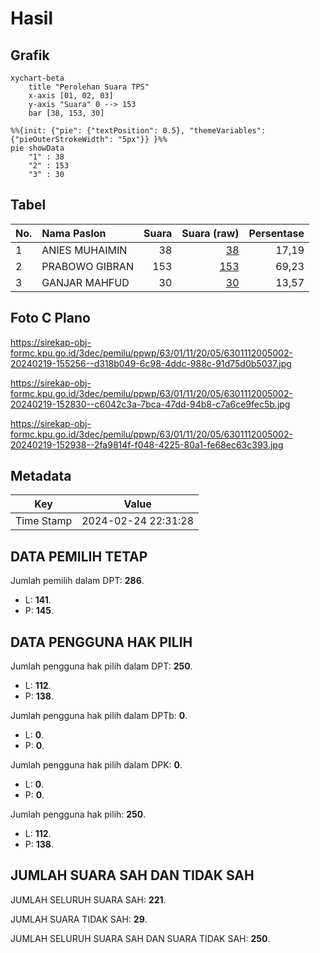 # Hasil

## Grafik

```mermaid
xychart-beta
    title "Perolehan Suara TPS"
    x-axis [01, 02, 03]
    y-axis "Suara" 0 --> 153
    bar [38, 153, 30]
```

```mermaid
%%{init: {"pie": {"textPosition": 0.5}, "themeVariables": {"pieOuterStrokeWidth": "5px"}} }%%
pie showData
    "1" : 38
    "2" : 153
    "3" : 30
```

## Tabel

| No. | Nama Paslon    | Suara | Suara (raw) | Persentase |
|:--- |:-------------- | -----:| -----------:| ----------:|
| 1   | ANIES MUHAIMIN | 38    | [38][p-1]   | 17,19      |
| 2   | PRABOWO GIBRAN | 153   | [153][p-2]  | 69,23      |
| 3   | GANJAR MAHFUD  | 30    | [30][p-3]   | 13,57      |


[p-1]: https://github.com/gigit-pemilu/pemilu-2024-63-kalimantan-selatan/blob/main/pilpres/hitung-suara/sub/63-kalimantan-selatan/sub/01-tanah-laut/sub/11-bumi-makmur/sub/2005-pantai-harapan/sub/002-tps/sub/paslon-1.txt
[p-2]: https://github.com/gigit-pemilu/pemilu-2024-63-kalimantan-selatan/blob/main/pilpres/hitung-suara/sub/63-kalimantan-selatan/sub/01-tanah-laut/sub/11-bumi-makmur/sub/2005-pantai-harapan/sub/002-tps/sub/paslon-2.txt
[p-3]: https://github.com/gigit-pemilu/pemilu-2024-63-kalimantan-selatan/blob/main/pilpres/hitung-suara/sub/63-kalimantan-selatan/sub/01-tanah-laut/sub/11-bumi-makmur/sub/2005-pantai-harapan/sub/002-tps/sub/paslon-3.txt

## Foto C Plano

https://sirekap-obj-formc.kpu.go.id/3dec/pemilu/ppwp/63/01/11/20/05/6301112005002-20240219-155256--d318b049-6c98-4ddc-988c-91d75d0b5037.jpg

https://sirekap-obj-formc.kpu.go.id/3dec/pemilu/ppwp/63/01/11/20/05/6301112005002-20240219-152830--c6042c3a-7bca-47dd-94b8-c7a6ce9fec5b.jpg

https://sirekap-obj-formc.kpu.go.id/3dec/pemilu/ppwp/63/01/11/20/05/6301112005002-20240219-152938--2fa9814f-f048-4225-80a1-fe68ec63c393.jpg


## Metadata

| Key        | Value               |
| ---------- | ------------------- |
| Time Stamp | 2024-02-24 22:31:28 |


## DATA PEMILIH TETAP

Jumlah pemilih dalam DPT: **286**.
 * L: **141**.
 * P: **145**.

## DATA PENGGUNA HAK PILIH

Jumlah pengguna hak pilih dalam DPT: **250**.
 * L: **112**.
 * P: **138**.

Jumlah pengguna hak pilih dalam DPTb: **0**.
 * L: **0**.
 * P: **0**.

Jumlah pengguna hak pilih dalam DPK: **0**.
 * L: **0**.
 * P: **0**.

Jumlah pengguna hak pilih: **250**.
 * L: **112**.
 * P: **138**.

## JUMLAH SUARA SAH DAN TIDAK SAH

JUMLAH SELURUH SUARA SAH: **221**.

JUMLAH SUARA TIDAK SAH: **29**.

JUMLAH SELURUH SUARA SAH DAN SUARA TIDAK SAH: **250**.


